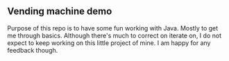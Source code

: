 ## Vending machine demo

Purpose of this repo is to have some fun working with Java. Mostly to get me through basics.
Although there's much to correct on iterate on, I do not expect to keep working on this little project of mine. I am happy for any feedback though. 
